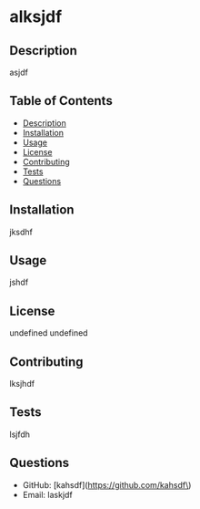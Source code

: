 # alksjdf

  ## Description 
  asjdf

  ## Table of Contents
  - [Description](#description)
  - [Installation](#installation)
  - [Usage](#usage)
  - [License](#license)
  - [Contributing](#contributing)
  - [Tests](#tests)
  - [Questions](#questions)

  ## Installation 
  jksdhf

  ## Usage
  jshdf

  ## License
  undefined
  undefined
  
  ## Contributing
  lksjhdf

  ## Tests
  lsjfdh

  ## Questions
  - GitHub: [kahsdf\](https://github.com/kahsdf\)
  - Email: laskjdf

